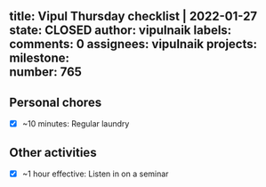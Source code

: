 title:	Vipul Thursday checklist | 2022-01-27
state:	CLOSED
author:	vipulnaik
labels:	
comments:	0
assignees:	vipulnaik
projects:	
milestone:	
number:	765
--
## Personal chores

- [x] ~10 minutes: Regular laundry

## Other activities

- [x] ~1 hour effective: Listen in on a seminar

